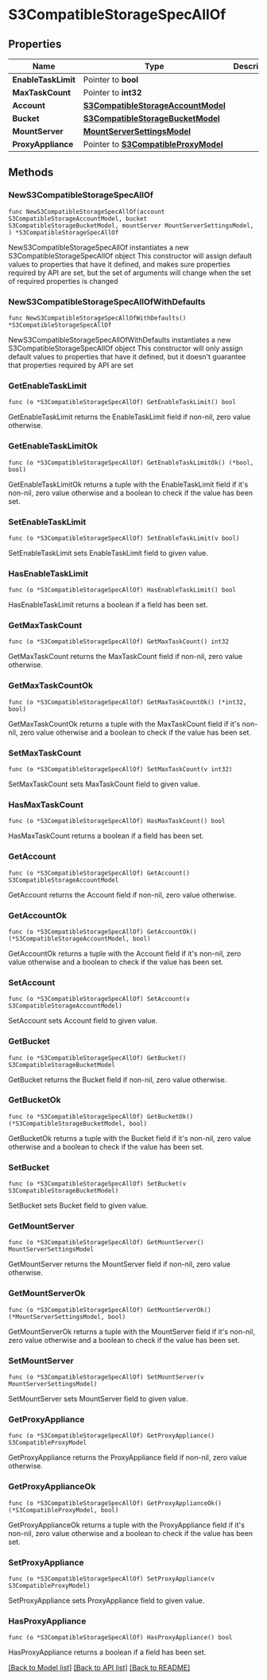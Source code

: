 # S3CompatibleStorageSpecAllOf

## Properties

Name | Type | Description | Notes
------------ | ------------- | ------------- | -------------
**EnableTaskLimit** | Pointer to **bool** |  | [optional] 
**MaxTaskCount** | Pointer to **int32** |  | [optional] 
**Account** | [**S3CompatibleStorageAccountModel**](S3CompatibleStorageAccountModel.md) |  | 
**Bucket** | [**S3CompatibleStorageBucketModel**](S3CompatibleStorageBucketModel.md) |  | 
**MountServer** | [**MountServerSettingsModel**](MountServerSettingsModel.md) |  | 
**ProxyAppliance** | Pointer to [**S3CompatibleProxyModel**](S3CompatibleProxyModel.md) |  | [optional] 

## Methods

### NewS3CompatibleStorageSpecAllOf

`func NewS3CompatibleStorageSpecAllOf(account S3CompatibleStorageAccountModel, bucket S3CompatibleStorageBucketModel, mountServer MountServerSettingsModel, ) *S3CompatibleStorageSpecAllOf`

NewS3CompatibleStorageSpecAllOf instantiates a new S3CompatibleStorageSpecAllOf object
This constructor will assign default values to properties that have it defined,
and makes sure properties required by API are set, but the set of arguments
will change when the set of required properties is changed

### NewS3CompatibleStorageSpecAllOfWithDefaults

`func NewS3CompatibleStorageSpecAllOfWithDefaults() *S3CompatibleStorageSpecAllOf`

NewS3CompatibleStorageSpecAllOfWithDefaults instantiates a new S3CompatibleStorageSpecAllOf object
This constructor will only assign default values to properties that have it defined,
but it doesn't guarantee that properties required by API are set

### GetEnableTaskLimit

`func (o *S3CompatibleStorageSpecAllOf) GetEnableTaskLimit() bool`

GetEnableTaskLimit returns the EnableTaskLimit field if non-nil, zero value otherwise.

### GetEnableTaskLimitOk

`func (o *S3CompatibleStorageSpecAllOf) GetEnableTaskLimitOk() (*bool, bool)`

GetEnableTaskLimitOk returns a tuple with the EnableTaskLimit field if it's non-nil, zero value otherwise
and a boolean to check if the value has been set.

### SetEnableTaskLimit

`func (o *S3CompatibleStorageSpecAllOf) SetEnableTaskLimit(v bool)`

SetEnableTaskLimit sets EnableTaskLimit field to given value.

### HasEnableTaskLimit

`func (o *S3CompatibleStorageSpecAllOf) HasEnableTaskLimit() bool`

HasEnableTaskLimit returns a boolean if a field has been set.

### GetMaxTaskCount

`func (o *S3CompatibleStorageSpecAllOf) GetMaxTaskCount() int32`

GetMaxTaskCount returns the MaxTaskCount field if non-nil, zero value otherwise.

### GetMaxTaskCountOk

`func (o *S3CompatibleStorageSpecAllOf) GetMaxTaskCountOk() (*int32, bool)`

GetMaxTaskCountOk returns a tuple with the MaxTaskCount field if it's non-nil, zero value otherwise
and a boolean to check if the value has been set.

### SetMaxTaskCount

`func (o *S3CompatibleStorageSpecAllOf) SetMaxTaskCount(v int32)`

SetMaxTaskCount sets MaxTaskCount field to given value.

### HasMaxTaskCount

`func (o *S3CompatibleStorageSpecAllOf) HasMaxTaskCount() bool`

HasMaxTaskCount returns a boolean if a field has been set.

### GetAccount

`func (o *S3CompatibleStorageSpecAllOf) GetAccount() S3CompatibleStorageAccountModel`

GetAccount returns the Account field if non-nil, zero value otherwise.

### GetAccountOk

`func (o *S3CompatibleStorageSpecAllOf) GetAccountOk() (*S3CompatibleStorageAccountModel, bool)`

GetAccountOk returns a tuple with the Account field if it's non-nil, zero value otherwise
and a boolean to check if the value has been set.

### SetAccount

`func (o *S3CompatibleStorageSpecAllOf) SetAccount(v S3CompatibleStorageAccountModel)`

SetAccount sets Account field to given value.


### GetBucket

`func (o *S3CompatibleStorageSpecAllOf) GetBucket() S3CompatibleStorageBucketModel`

GetBucket returns the Bucket field if non-nil, zero value otherwise.

### GetBucketOk

`func (o *S3CompatibleStorageSpecAllOf) GetBucketOk() (*S3CompatibleStorageBucketModel, bool)`

GetBucketOk returns a tuple with the Bucket field if it's non-nil, zero value otherwise
and a boolean to check if the value has been set.

### SetBucket

`func (o *S3CompatibleStorageSpecAllOf) SetBucket(v S3CompatibleStorageBucketModel)`

SetBucket sets Bucket field to given value.


### GetMountServer

`func (o *S3CompatibleStorageSpecAllOf) GetMountServer() MountServerSettingsModel`

GetMountServer returns the MountServer field if non-nil, zero value otherwise.

### GetMountServerOk

`func (o *S3CompatibleStorageSpecAllOf) GetMountServerOk() (*MountServerSettingsModel, bool)`

GetMountServerOk returns a tuple with the MountServer field if it's non-nil, zero value otherwise
and a boolean to check if the value has been set.

### SetMountServer

`func (o *S3CompatibleStorageSpecAllOf) SetMountServer(v MountServerSettingsModel)`

SetMountServer sets MountServer field to given value.


### GetProxyAppliance

`func (o *S3CompatibleStorageSpecAllOf) GetProxyAppliance() S3CompatibleProxyModel`

GetProxyAppliance returns the ProxyAppliance field if non-nil, zero value otherwise.

### GetProxyApplianceOk

`func (o *S3CompatibleStorageSpecAllOf) GetProxyApplianceOk() (*S3CompatibleProxyModel, bool)`

GetProxyApplianceOk returns a tuple with the ProxyAppliance field if it's non-nil, zero value otherwise
and a boolean to check if the value has been set.

### SetProxyAppliance

`func (o *S3CompatibleStorageSpecAllOf) SetProxyAppliance(v S3CompatibleProxyModel)`

SetProxyAppliance sets ProxyAppliance field to given value.

### HasProxyAppliance

`func (o *S3CompatibleStorageSpecAllOf) HasProxyAppliance() bool`

HasProxyAppliance returns a boolean if a field has been set.


[[Back to Model list]](../README.md#documentation-for-models) [[Back to API list]](../README.md#documentation-for-api-endpoints) [[Back to README]](../README.md)


